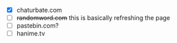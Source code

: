- [x] chaturbate.com
- [ ] ~~randomword.com~~ this is basically refreshing the page
- [ ] pastebin.com?
- [ ] hanime.tv
